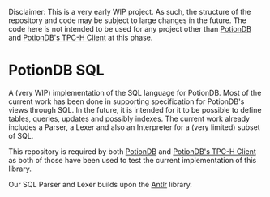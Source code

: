 Disclaimer: This is a very early WIP project. As such, the structure of the repository and code may be subject to large changes in the future. The code here is not intended to be used for any project other than [PotionDB](https://github.com/AndreRijo/potionDB) and [PotionDB's TPC-H Client](https://github.com/AndreRijo/TPCH-Client) at this phase.

# PotionDB SQL

A (very WIP) implementation of the SQL language for PotionDB.
Most of the current work has been done in supporting specification for PotionDB's views through SQL.
In the future, it is intended for it to be possible to define tables, queries, updates and possibly indexes.
The current work already includes a Parser, a Lexer and also an Interpreter for a (very limited) subset of SQL.

This repository is required by both [PotionDB](https://github.com/AndreRijo/potionDB) and [PotionDB's TPC-H Client](https://github.com/AndreRijo/TPCH-Client) as both of those have been used to test the current implementation of this library.

Our SQL Parser and Lexer builds upon the [Antlr](https://www.antlr.org) library.